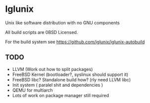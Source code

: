 # Iglunix
Unix like software distribution with no GNU components

All build scripts are 0BSD Licensed.


For the build system see https://github.com/iglunix/iglunix-autobuild

## TODO
 - LLVM (Work out how to split packages)
 - FreeBSD Kernel (bootloader?, syslinux should support it)
 - FreeBSD libc? Standalone build how? (rly need LLVM libc)
 - Init system ( paralel shit and dependencies )
 - QEMU for multiarch
 - Lots of work on package manager still required

